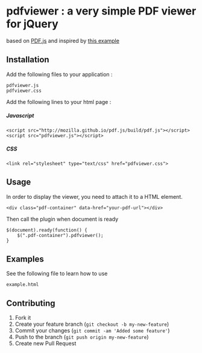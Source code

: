 # pdfviewer : a very simple PDF viewer for jQuery

based on [PDF.js](http://mozilla.github.io/pdf.js/) and inspired by [this example](http://jsbin.com/pdfjs-prevnext-v2/6865/edit#html,live)

## Installation

Add the following files to your application :

    pdfviewer.js
    pdfviewer.css


Add the following lines to your html page :
##### Javascript #####

    <script src="http://mozilla.github.io/pdf.js/build/pdf.js"></script>
    <script src="pdfviewer.js"></script>

##### CSS #####

    <link rel="stylesheet" type="text/css" href="pdfviewer.css">

## Usage

In order to display the viewer, you need to attach it to a HTML element.

    <div class="pdf-container" data-href="your-pdf-url"></div>

Then call the plugin when document is ready

    $(document).ready(function() {
        $(".pdf-container").pdfviewer();
    }

## Examples

See the following file to learn how to use

    example.html

## Contributing

1. Fork it
2. Create your feature branch (`git checkout -b my-new-feature`)
3. Commit your changes (`git commit -am 'Added some feature'`)
4. Push to the branch (`git push origin my-new-feature`)
5. Create new Pull Request

